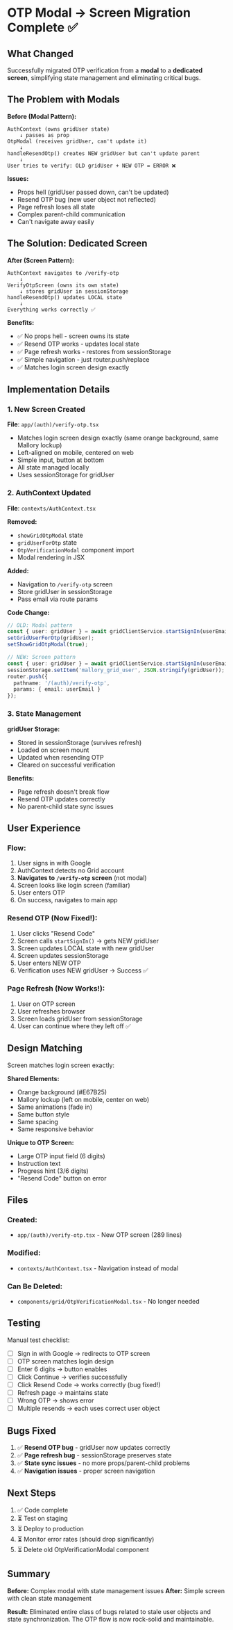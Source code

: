 # OTP Modal → Screen Migration Complete ✅

## What Changed

Successfully migrated OTP verification from a **modal** to a **dedicated screen**, simplifying state management and eliminating critical bugs.

## The Problem with Modals

**Before (Modal Pattern):**
```
AuthContext (owns gridUser state)
    ↓ passes as prop
OtpModal (receives gridUser, can't update it)
    ↓
handleResendOtp() creates NEW gridUser but can't update parent
    ↓
User tries to verify: OLD gridUser + NEW OTP = ERROR ❌
```

**Issues:**
- Props hell (gridUser passed down, can't be updated)
- Resend OTP bug (new user object not reflected)
- Page refresh loses all state
- Complex parent-child communication
- Can't navigate away easily

## The Solution: Dedicated Screen

**After (Screen Pattern):**
```
AuthContext navigates to /verify-otp
    ↓
VerifyOtpScreen (owns its own state)
    ↓ stores gridUser in sessionStorage
handleResendOtp() updates LOCAL state
    ↓
Everything works correctly ✅
```

**Benefits:**
- ✅ No props hell - screen owns its state
- ✅ Resend OTP works - updates local state
- ✅ Page refresh works - restores from sessionStorage
- ✅ Simple navigation - just router.push/replace
- ✅ Matches login screen design exactly

## Implementation Details

### 1. New Screen Created
**File**: `app/(auth)/verify-otp.tsx`

- Matches login screen design exactly (same orange background, same Mallory lockup)
- Left-aligned on mobile, centered on web
- Simple input, button at bottom
- All state managed locally
- Uses sessionStorage for gridUser

### 2. AuthContext Updated
**File**: `contexts/AuthContext.tsx`

**Removed:**
- `showGridOtpModal` state
- `gridUserForOtp` state
- `OtpVerificationModal` component import
- Modal rendering in JSX

**Added:**
- Navigation to `/verify-otp` screen
- Store gridUser in sessionStorage
- Pass email via route params

**Code Change:**
```typescript
// OLD: Modal pattern
const { user: gridUser } = await gridClientService.startSignIn(userEmail);
setGridUserForOtp(gridUser);
setShowGridOtpModal(true);

// NEW: Screen pattern
const { user: gridUser } = await gridClientService.startSignIn(userEmail);
sessionStorage.setItem('mallory_grid_user', JSON.stringify(gridUser));
router.push({
  pathname: '/(auth)/verify-otp',
  params: { email: userEmail }
});
```

### 3. State Management

**gridUser Storage:**
- Stored in sessionStorage (survives refresh)
- Loaded on screen mount
- Updated when resending OTP
- Cleared on successful verification

**Benefits:**
- Page refresh doesn't break flow
- Resend OTP updates correctly
- No parent-child state sync issues

## User Experience

### Flow:
1. User signs in with Google
2. AuthContext detects no Grid account
3. **Navigates to `/verify-otp` screen** (not modal)
4. Screen looks like login screen (familiar)
5. User enters OTP
6. On success, navigates to main app

### Resend OTP (Now Fixed!):
1. User clicks "Resend Code"
2. Screen calls `startSignIn()` → gets NEW gridUser
3. Screen updates LOCAL state with new gridUser
4. Screen updates sessionStorage
5. User enters NEW OTP
6. Verification uses NEW gridUser → Success ✅

### Page Refresh (Now Works!):
1. User on OTP screen
2. User refreshes browser
3. Screen loads gridUser from sessionStorage
4. User can continue where they left off ✅

## Design Matching

Screen matches login screen exactly:

**Shared Elements:**
- Orange background (#E67B25)
- Mallory lockup (left on mobile, center on web)
- Same animations (fade in)
- Same button style
- Same spacing
- Same responsive behavior

**Unique to OTP Screen:**
- Large OTP input field (6 digits)
- Instruction text
- Progress hint (3/6 digits)
- "Resend Code" button on error

## Files

### Created:
- `app/(auth)/verify-otp.tsx` - New OTP screen (289 lines)

### Modified:
- `contexts/AuthContext.tsx` - Navigation instead of modal

### Can Be Deleted:
- `components/grid/OtpVerificationModal.tsx` - No longer needed

## Testing

Manual test checklist:
- [ ] Sign in with Google → redirects to OTP screen
- [ ] OTP screen matches login design
- [ ] Enter 6 digits → button enables
- [ ] Click Continue → verifies successfully
- [ ] Click Resend Code → works correctly (bug fixed!)
- [ ] Refresh page → maintains state
- [ ] Wrong OTP → shows error
- [ ] Multiple resends → each uses correct user object

## Bugs Fixed

1. ✅ **Resend OTP bug** - gridUser now updates correctly
2. ✅ **Page refresh bug** - sessionStorage preserves state
3. ✅ **State sync issues** - no more props/parent-child problems
4. ✅ **Navigation issues** - proper screen navigation

## Next Steps

1. ✅ Code complete
2. ⏳ Test on staging
3. ⏳ Deploy to production
4. ⏳ Monitor error rates (should drop significantly)
5. ⏳ Delete old OtpVerificationModal component

## Summary

**Before:** Complex modal with state management issues
**After:** Simple screen with clean state management

**Result:** Eliminated entire class of bugs related to stale user objects and state synchronization. The OTP flow is now rock-solid and maintainable.

